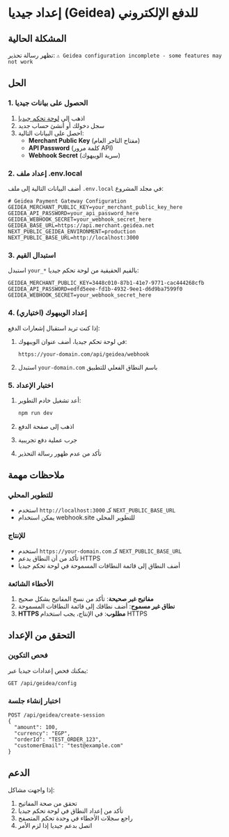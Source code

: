 # إعداد جيديا (Geidea) للدفع الإلكتروني

## المشكلة الحالية
تظهر رسالة تحذير: `⚠️ Geidea configuration incomplete - some features may not work`

## الحل

### 1. الحصول على بيانات جيديا
1. اذهب إلى [لوحة تحكم جيديا](https://merchant.geidea.net/)
2. سجل دخولك أو أنشئ حساب جديد
3. احصل على البيانات التالية:
   - **Merchant Public Key** (مفتاح التاجر العام)
   - **API Password** (كلمة مرور API)
   - **Webhook Secret** (سرية الويبهوك)

### 2. إعداد ملف .env.local
أضف البيانات التالية إلى ملف `.env.local` في مجلد المشروع:

```env
# Geidea Payment Gateway Configuration
GEIDEA_MERCHANT_PUBLIC_KEY=your_merchant_public_key_here
GEIDEA_API_PASSWORD=your_api_password_here
GEIDEA_WEBHOOK_SECRET=your_webhook_secret_here
GEIDEA_BASE_URL=https://api.merchant.geidea.net
NEXT_PUBLIC_GEIDEA_ENVIRONMENT=production
NEXT_PUBLIC_BASE_URL=http://localhost:3000
```

### 3. استبدال القيم
استبدل `your_*` بالقيم الحقيقية من لوحة تحكم جيديا:

```env
GEIDEA_MERCHANT_PUBLIC_KEY=3448c010-87b1-41e7-9771-cac444268cfb
GEIDEA_API_PASSWORD=edfd5eee-fd1b-4932-9ee1-d6d9ba7599f0
GEIDEA_WEBHOOK_SECRET=your_webhook_secret_here
```

### 4. إعداد الويبهوك (اختياري)
إذا كنت تريد استقبال إشعارات الدفع:

1. في لوحة تحكم جيديا، أضف عنوان الويبهوك:
   ```
   https://your-domain.com/api/geidea/webhook
   ```

2. استبدل `your-domain.com` باسم النطاق الفعلي للتطبيق

### 5. اختبار الإعداد
1. أعد تشغيل خادم التطوير:
   ```bash
   npm run dev
   ```

2. اذهب إلى صفحة الدفع
3. جرب عملية دفع تجريبية
4. تأكد من عدم ظهور رسالة التحذير

## ملاحظات مهمة

### للتطوير المحلي
- استخدم `http://localhost:3000` كـ `NEXT_PUBLIC_BASE_URL`
- يمكن استخدام webhook.site للتطوير المحلي

### للإنتاج
- استخدم `https://your-domain.com` كـ `NEXT_PUBLIC_BASE_URL`
- تأكد من أن النطاق يدعم HTTPS
- أضف النطاق إلى قائمة النطاقات المسموحة في لوحة تحكم جيديا

### الأخطاء الشائعة
1. **مفاتيح غير صحيحة**: تأكد من نسخ المفاتيح بشكل صحيح
2. **نطاق غير مسموح**: أضف نطاقك إلى قائمة النطاقات المسموحة
3. **HTTPS مطلوب**: في الإنتاج، يجب استخدام HTTPS

## التحقق من الإعداد

### فحص التكوين
يمكنك فحص إعدادات جيديا عبر:
```
GET /api/geidea/config
```

### اختبار إنشاء جلسة
```
POST /api/geidea/create-session
{
  "amount": 100,
  "currency": "EGP",
  "orderId": "TEST_ORDER_123",
  "customerEmail": "test@example.com"
}
```

## الدعم
إذا واجهت مشاكل:
1. تحقق من صحة المفاتيح
2. تأكد من إعداد النطاق في لوحة تحكم جيديا
3. راجع سجلات الأخطاء في وحدة تحكم المتصفح
4. اتصل بدعم جيديا إذا لزم الأمر 
